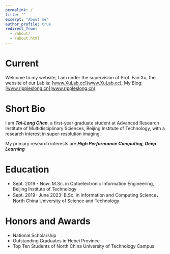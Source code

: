 ```yaml
---
permalink: /
title: ""
excerpt: "About me"
author_profile: true
redirect_from: 
  - /about/
  - /about.html
---
```


# Current

Welcome to my website, I am under the supervision of Prof. Fan Xu, the website of our Lab is: [www.XuLab.cc](www.XuLab.cc), My Blog: [www.rippleslong.cn](www.rippleslong.cn)

Short Bio
======

I am ***Tai-Long Chen***, a first-year graduate student at Advanced Research Institute of Multidisciplinary Sciences, Beijing Institute of Technology, with a research interest in super-resolution imaging.

My primary research interests are ***High Performance Computing, Deep Learning***

Education
======
- Sept. 2019 - Now: M.Sc. in Optoelectronic Information Engineering, Beijing Institute of Technology
- Sept. 2019- June 2023: B.Sc. in Information and Computing Science，North China University of Science and Technology

Honors and Awards
======
- National Scholarship
- Outstanding Graduates in Hebei Province
- Top Ten Students of North China University of Technology Campus
